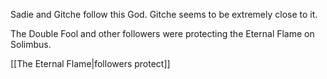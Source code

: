 Sadie and Gitche follow this God. Gitche seems to be extremely close to it.

The Double Fool and other followers were protecting the Eternal Flame on Solimbus.

[[The Eternal Flame|followers protect]]